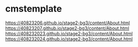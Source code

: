 # cmstemplate
https://40823206.github.io/stage2-bg3/content/About.html
https://40823207.github.io/stage2-bg3/content/About.html
https://408232023.github.io/stage2-bg3/content/About.html
https://408232024.github.io/stage2-bg3/content/About.html
